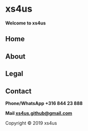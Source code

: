 # xs4us
**Welcome to xs4us**
## Home
## About
## Legal
## Contact
**Phone/WhatsApp +316 844 23 888**

**Mail xs4us.github@gmail.com**

Copyright © 2019 xs4us
